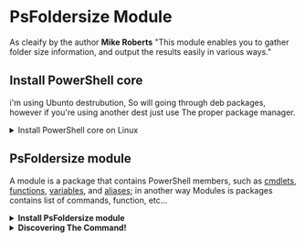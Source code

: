 # PsFoldersize Module

As cleaify by the author **Mike Roberts** "This module enables you to gather folder size information, and output the results easily in various ways."

## Install PowerShell core

i'm using Ubunto destrubution, So will going through deb packages, however if you're using another dest just use The proper package manager.

<details>
<summary>Install PowerShell core on Linux </summary>

- Download the package "powershell_7.3.4-1.deb_amd64.deb"
  - <https://github.com/PowerShell/PowerShell/releases/tag/v7.3.4>
- set execution permission and Install the package

 ```bash
 chmod +x powershell_7.3.4-1.deb_amd64.deb 
 sudo dpkg -i powershell_7.3.4-1.deb_amd64.deb 
 ```

- Start and print out Powershell version

 ```bash
 pwsh
 ```

 ```bash
 $PSVersionTable

 ```

- The output should be like that:

 ```bash
 Name                           Value
 ----                           -----
 PSVersion                      7.3.4
 PSEdition                      Core
 GitCommitId                    7.3.4
 OS                             Linux 5.15.0-71-generic
 Platform                       Unix
 PSCompatibleVersions           {1.0}
 PSRemotingProtocolVersion      2.3
 SerializationVersion           1.1.0.1
 WSManStackVersion              3.0

 ```

</details>

## PsFoldersize module

A module is a package that contains PowerShell members, such as [cmdlets](https://learn.microsoft.com/en-us/powershell/scripting/developer/cmdlet/cmdlet-overview?view=powershell-7.3), [functions](https://learn.microsoft.com/en-us/powershell/module/microsoft.powershell.core/about/about_functions?view=powershell-7.3), [variables](https://learn.microsoft.com/en-us/powershell/module/microsoft.powershell.core/about/about_variables?view=powershell-7.3), and [aliases](https://learn.microsoft.com/en-us/powershell/module/microsoft.powershell.core/about/about_aliases?view=powershell-7.3); in another way Modules is packages contains list of commands, function, etc...

<details>
<summary><b>Install PsFoldersize module</b></summary>

- Install PsFoldersize

 ```bash
 Install-Module -Name PSFolderSize 
 ```

```bash
get-help Get-FolderSize
```

</details>

<details>
<summary><b>Discovering The Command!</b></summary>

 ```bash
 get-help Get-FolderSize -Detailed
 ```

- The tool have a powerfull cabapilities, Let's dicover more with ```get-member```

  ```bash
  Get-FolderSize | gm
  ```

- Any command is an object, and get-member Gets the properties and methods of objects; these methods and properties can be use in advanced tasks. Coming up!

  ```
  PS /home/PowerShellUser> Get-FolderSize | gm

   TypeName: PS.Folder.List.Result

  Name        MemberType   Definition
  ----        ----------   ----------
  Equals      Method       bool Equals(System.Object obj)
  GetHashCode Method       int GetHashCode()
  GetType     Method       type GetType()
  ToString    Method       string ToString()
  FolderName  NoteProperty System.String FolderName=.cache
  FullPath    NoteProperty string FullPath=/home/PowerShellUser/.cache
  HostName    NoteProperty string HostName=ThinkPad
  SizeBytes   NoteProperty double SizeBytes=435597898
  SizeGB      NoteProperty double SizeGB=0.41
  SizeKB      NoteProperty double SizeKB=425388.57
  SizeMB      NoteProperty double SizeMB=415.42 ```

- **Now Let's discover The out-put**:
  - ***TypeName***: means that the listed members provide more result capabilites, More explination coming up!
    - ***Another example***: ```get-process``` what out-put do you expect from this command!? for sure ***processes***, So the members of```get-process``` command provide more capabilites at the process out-put.

  - ***MemberType***:
    - ***method***: Things I can do.
    - ***NoteProperties***: generic properties.
    - ***properties***: >> Things I have, Things that describe me (e.g. my skin color, my eyes color, etc...)

- **Exmples**:

```bash
cd ~
Get-FolderSize     

FolderName                     SizeMB       SizeGB       FullPath
----------                     ------       ------       --------
Downloads                      152.86       0.15         /home/PowerShellUser/Downloads

```

```bash
# Print out folder name only
Get-FolderSize | select -Property FolderName

FolderName
----------

Downloads

```

```bash
# Print out folder name and size
Get-FolderSize | select -Property FolderName, SizeGB

FolderName   SizeGB
----------   ------

Downloads     0.150

```

```bash
# Print out fullpath and size
Get-FolderSize | select -Property FullPath, SizeGB  

FullPath                                SizeGB
--------                                ------
/home/PowerShellUser/Downloads           0.150

```

```bash
# Filtter the out-put with sizeGB that equal 0.15  
Get-FolderSize | Where-Object SizeGB -eq 0.15

FolderName                     SizeMB       SizeGB       FullPath
----------                     ------       ------       --------
Downloads                      152.86       0.15         /home/PowerShellUser/Downloads

```

```bash
# Filtter teh out-put with sizeGB that match "0.anySize"
Get-FolderSize | Where-Object SizeGB -match "0.1*"

FolderName                     SizeMB       SizeGB       FullPath
----------                     ------       ------       --------

Downloads                      152.86       0.15         /home/PowerShellUser/Downloads
.config                        60.91        0.06         /home/PowerShellUser/.config

```

- [MATCH about_Comparison_Operators](https://learn.microsoft.com/en-us/powershell/module/microsoft.powershell.core/about/about_comparison_operators?view=powershell-7.2)

</details>
